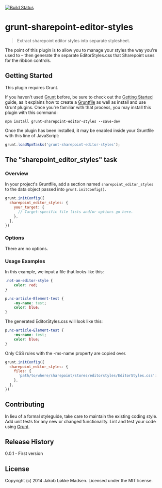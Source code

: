 [![Build Status](https://api.travis-ci.org/jakobloekke/grunt-sharepoint-editor-styles.png?branch=master)](https://travis-ci.org/jakobloekke/tdcss.js)

# grunt-sharepoint-editor-styles

> Extract sharepoint editor styles into separate stylesheet.

The point of this plugin is to allow you to manage your styles the way you're used to – then generate the separate EditorStyles.css that Sharepoint uses for the ribbon controls.

## Getting Started
This plugin requires Grunt.

If you haven't used [Grunt](http://gruntjs.com/) before, be sure to check out the [Getting Started](http://gruntjs.com/getting-started) guide, as it explains how to create a [Gruntfile](http://gruntjs.com/sample-gruntfile) as well as install and use Grunt plugins. Once you're familiar with that process, you may install this plugin with this command:

```shell
npm install grunt-sharepoint-editor-styles --save-dev
```

Once the plugin has been installed, it may be enabled inside your Gruntfile with this line of JavaScript:

```js
grunt.loadNpmTasks('grunt-sharepoint-editor-styles');
```

## The "sharepoint_editor_styles" task

### Overview
In your project's Gruntfile, add a section named `sharepoint_editor_styles` to the data object passed into `grunt.initConfig()`.

```js
grunt.initConfig({
  sharepoint_editor_styles: {
    your_target: {
      // Target-specific file lists and/or options go here.
    },
  },
})
```

### Options

There are no options.

### Usage Examples

In this example, we input a file that looks like this:

```css
.not-an-editor-style {
    color: red;
}

p.nc-article-Element-test {
    -ms-name: test;
    color: blue;
}

```

The generated EditorStyles.css will look like this:

```css
p.nc-article-Element-test {
    -ms-name: test;
    color: blue;
}
```

Only CSS rules with the -ms-name property are copied over.

```js
grunt.initConfig({
  sharepoint_editor_styles: {
    files: {
      'path/to/where/sharepoint/stores/editorstyles/EditorStyles.css': ['src/app.css'],
    },
  },
})
```


## Contributing
In lieu of a formal styleguide, take care to maintain the existing coding style. Add unit tests for any new or changed functionality. Lint and test your code using [Grunt](http://gruntjs.com/).

## Release History
0.0.1 - First version

## License
Copyright (c) 2014 Jakob Løkke Madsen. Licensed under the MIT license.
